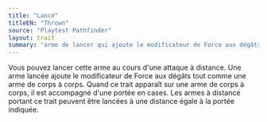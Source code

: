 ```yaml
---
title: "Lancé"
titleEN: "Thrown"
source: "Playtest Pathfinder"
layout: trait
summary: "arme de lancer qui ajoute le modificateur de Force aux dégâts"
---
```

Vous pouvez lancer cette arme au cours d'une attaque à distance. Une arme lancée ajoute le modificateur de Force aux dégâts tout comme une arme de corps à corps. Quand ce trait apparaît sur une arme de corps à corps, il est accompagné d'une portée en cases. Les armes à distance portant ce trait peuvent être lancées à une distance égale à la portée indiquée.
